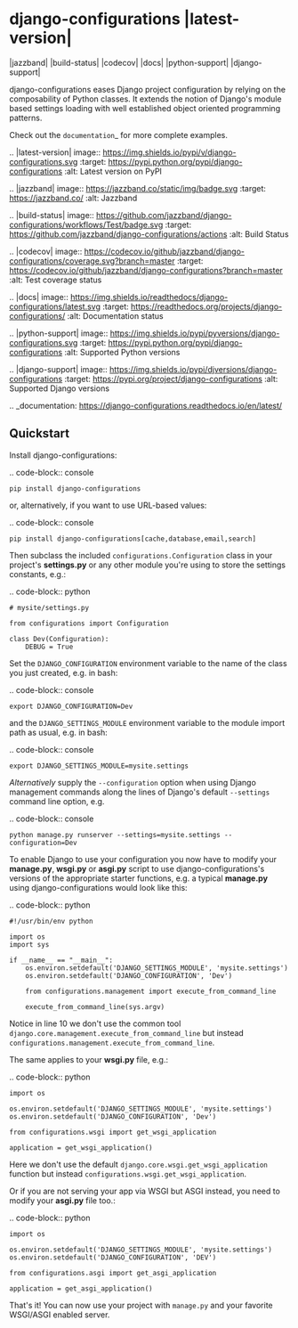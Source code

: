 django-configurations |latest-version|
======================================

|jazzband| |build-status| |codecov| |docs| |python-support| |django-support|

django-configurations eases Django project configuration by relying
on the composability of Python classes. It extends the notion of
Django's module based settings loading with well established
object oriented programming patterns.

Check out the `documentation`_ for more complete examples.

.. |latest-version| image:: https://img.shields.io/pypi/v/django-configurations.svg
   :target: https://pypi.python.org/pypi/django-configurations
   :alt: Latest version on PyPI

.. |jazzband| image:: https://jazzband.co/static/img/badge.svg
   :target: https://jazzband.co/
   :alt: Jazzband

.. |build-status| image:: https://github.com/jazzband/django-configurations/workflows/Test/badge.svg
   :target: https://github.com/jazzband/django-configurations/actions
   :alt: Build Status

.. |codecov| image:: https://codecov.io/github/jazzband/django-configurations/coverage.svg?branch=master
   :target: https://codecov.io/github/jazzband/django-configurations?branch=master
   :alt: Test coverage status

.. |docs| image:: https://img.shields.io/readthedocs/django-configurations/latest.svg
   :target: https://readthedocs.org/projects/django-configurations/
   :alt: Documentation status

.. |python-support| image:: https://img.shields.io/pypi/pyversions/django-configurations.svg
   :target: https://pypi.python.org/pypi/django-configurations
   :alt: Supported Python versions

.. |django-support| image:: https://img.shields.io/pypi/djversions/django-configurations
   :target: https://pypi.org/project/django-configurations
   :alt: Supported Django versions

.. _documentation: https://django-configurations.readthedocs.io/en/latest/

Quickstart
----------

Install django-configurations:

.. code-block:: console

    pip install django-configurations

or, alternatively, if you want to use URL-based values:

.. code-block:: console

    pip install django-configurations[cache,database,email,search]

Then subclass the included ``configurations.Configuration`` class in your
project's **settings.py** or any other module you're using to store the
settings constants, e.g.:

.. code-block:: python

    # mysite/settings.py

    from configurations import Configuration

    class Dev(Configuration):
        DEBUG = True

Set the ``DJANGO_CONFIGURATION`` environment variable to the name of the class
you just created, e.g. in bash:

.. code-block:: console

    export DJANGO_CONFIGURATION=Dev

and the ``DJANGO_SETTINGS_MODULE`` environment variable to the module
import path as usual, e.g. in bash:

.. code-block:: console

    export DJANGO_SETTINGS_MODULE=mysite.settings

*Alternatively* supply the ``--configuration`` option when using Django
management commands along the lines of Django's default ``--settings``
command line option, e.g.

.. code-block:: console

    python manage.py runserver --settings=mysite.settings --configuration=Dev

To enable Django to use your configuration you now have to modify your
**manage.py**, **wsgi.py** or **asgi.py** script to use django-configurations's versions
of the appropriate starter functions, e.g. a typical **manage.py** using
django-configurations would look like this:

.. code-block:: python

    #!/usr/bin/env python

    import os
    import sys

    if __name__ == "__main__":
        os.environ.setdefault('DJANGO_SETTINGS_MODULE', 'mysite.settings')
        os.environ.setdefault('DJANGO_CONFIGURATION', 'Dev')

        from configurations.management import execute_from_command_line

        execute_from_command_line(sys.argv)

Notice in line 10 we don't use the common tool
``django.core.management.execute_from_command_line`` but instead
``configurations.management.execute_from_command_line``.

The same applies to your **wsgi.py** file, e.g.:

.. code-block:: python

    import os

    os.environ.setdefault('DJANGO_SETTINGS_MODULE', 'mysite.settings')
    os.environ.setdefault('DJANGO_CONFIGURATION', 'Dev')

    from configurations.wsgi import get_wsgi_application

    application = get_wsgi_application()

Here we don't use the default ``django.core.wsgi.get_wsgi_application``
function but instead ``configurations.wsgi.get_wsgi_application``.

Or if you are not serving your app via WSGI but ASGI instead, you need to modify your **asgi.py** file too.:

.. code-block:: python

    import os

    os.environ.setdefault('DJANGO_SETTINGS_MODULE', 'mysite.settings')
    os.environ.setdefault('DJANGO_CONFIGURATION', 'DEV')

    from configurations.asgi import get_asgi_application

    application = get_asgi_application()

That's it! You can now use your project with ``manage.py`` and your favorite
WSGI/ASGI enabled server.
